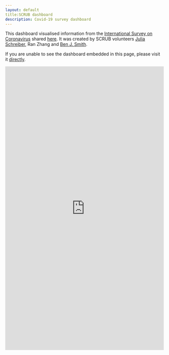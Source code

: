 ```yaml
---
layout: default
title:SCRUB dashboard
description: Covid-19 survey dashboard
---
```

This dashboard visualised information from the [International Survey on Coronavirus](https://covid19-survey.org/) shared [here](https://osf.io/3sn2k/files/). It was created by SCRUB volunteers [Julia Schreiber](https://www.researchgate.net/profile/Julia_Schreiber3), Ran Zhang and [Ben J. Smith](https://www.linkedin.com/in/bjsmithnz/).

If you are unable to see the dashboard embedded in this page, please visit it [directly](https://benjsmith.shinyapps.io/global-survey/).

<iframe id="dashboard" src="https://benjsmith.shinyapps.io/global-survey/" style="border: none; width: 100%; height: 900px" frameborder="0"></iframe>
